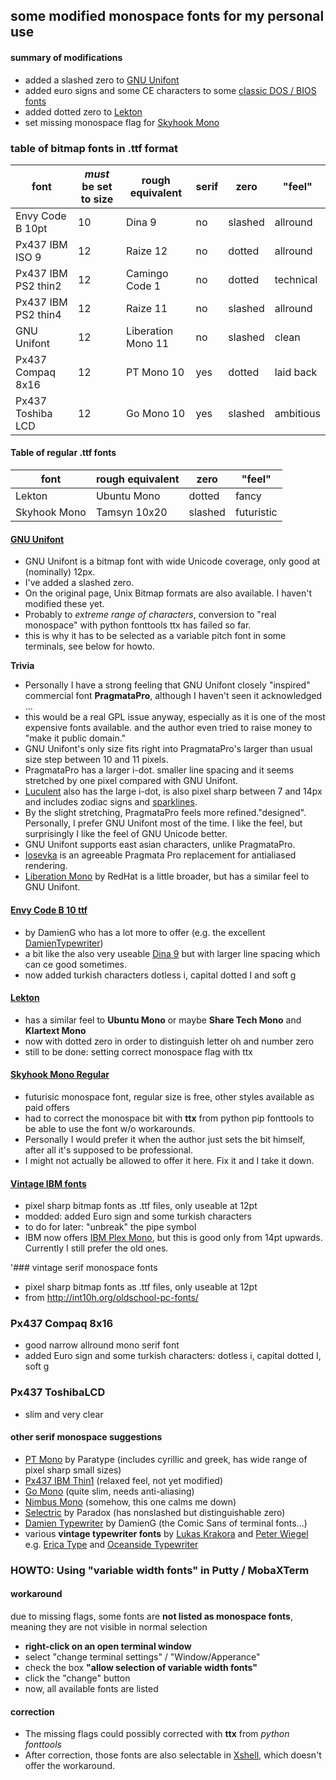 some modified monospace fonts for my personal use
------------------------------------

#### summary of modifications

- added a slashed zero to [GNU Unifont](http://www.unifoundry.com/unifont.html)
- added euro signs and some CE characters to some [classic DOS / BIOS fonts](http://int10h.org/oldschool-pc-fonts/)
- added dotted zero to [Lekton](http://luc.devroye.org/fonts-43679.html)
- set missing monospace flag for [Skyhook Mono](https://www.myfonts.com/fonts/fontom-type/skyhook-mono/regular/)

### table of bitmap fonts in .ttf format


| font                 | *must* be set to size | rough equivalent   | serif | zero    | "feel"    |  
| -------------------- | --------------------- | ------------------ |------ | ------- |---------- |
| Envy Code B 10pt     | 10                    | Dina 9             |  no   | slashed | allround  |
| Px437 IBM ISO 9      | 12                    | Raize 12           |  no   | dotted  | allround  |
| Px437 IBM PS2 thin2  | 12                    | Camingo Code 1     |  no   | dotted  | technical |
| Px437 IBM PS2 thin4  | 12                    | Raize 11           |  no   | slashed | allround  |
| GNU Unifont          | 12                    | Liberation Mono 11 |  no   | slashed | clean     |
| Px437 Compaq 8x16    | 12                    | PT Mono 10         |  yes  | dotted  | laid back |
| Px437 Toshiba LCD    | 12                    | Go Mono 10	    |  yes  | slashed | ambitious |

#### Table of regular .ttf fonts
| font                 | rough equivalent | zero    | "feel"     |  
| -------------------- | ---------------- | ------- |----------- |
| Lekton               | Ubuntu Mono      | dotted  | fancy      |
| Skyhook Mono         | Tamsyn 10x20     | slashed | futuristic |                  

#### [GNU Unifont](http://www.unifoundry.com/unifont.html) 
- GNU Unifont is a bitmap font with wide Unicode coverage, only good at (nominally) 12px. 
- I've added a slashed zero.
- On the original page, Unix Bitmap formats are also available. I haven't modified these yet.
- Probably to *extreme range of characters*, conversion to "real monospace" with python fonttools ttx has failed so far.
- this is why it has to be selected as a variable pitch font in some terminals, see below for howto.
 
**Trivia**
- Personally I have a strong feeling that GNU Unifont closely "inspired" commercial font **PragmataPro**, although I haven't seen it acknowledged ... 
- this would be a real GPL issue anyway, especially as it is one of the most expensive fonts available.
  and the author even tried to raise money to "make it public domain." 
- GNU Unifont's only size fits right into PragmataPro's larger than usual size step between 10 and 11 pixels.
- PragmataPro has a larger i-dot. smaller line spacing and it seems stretched by one pixel compared with GNU Unifont.
- [Luculent](http://eastfarthing.com/luculent/) also has the large i-dot, is also pixel sharp between 7 and 14px and includes zodiac signs and [sparklines](https://aur.archlinux.org/packages/sparklines-git/).
- By the slight stretching, PragmataPro feels more refined."designed". Personally, I prefer GNU Unifont most of the time.
  I like the feel, but surprisingly I like the feel of GNU Unicode better. 
- GNU Unifont supports east asian characters, unlike PragmataPro.
- [Iosevka](https://be5invis.github.io/Iosevka/) is an agreeable Pragmata Pro replacement for antialiased rendering.
- [Liberation Mono](https://www.fontsquirrel.com/fonts/Liberation-Mono) by RedHat is a little broader, but has a similar feel to GNU Unifont.


   

#### [Envy Code B 10 ttf](https://damieng.com/typography/envy-code-b)
- by DamienG who has a lot more to offer (e.g. the excellent [DamienTypewriter](http://2ttf.com/UjZ3WtVC))
- a bit like the also very useable [Dina 9](http://www.dcmembers.com/jibsen/download/61/)
  but with larger line spacing which can ce good sometimes.
- now added turkish characters dotless i, capital dotted I and soft g

#### [Lekton](http://luc.devroye.org/fonts-43679.html)
- has a similar feel to **Ubuntu Mono** or maybe **Share Tech Mono** and **Klartext Mono**
- now with dotted zero in order to distinguish letter oh and number zero
- still to be done: setting correct monospace flag with ttx
 
#### [Skyhook Mono Regular](https://www.myfonts.com/fonts/fontom-type/skyhook-mono/regular/)
- futurisic monospace font, regular size is free, other styles available as paid offers
- had to correct the monospace bit with **ttx** from python pip fonttools to be able to use the font w/o workarounds.
- Personally I would prefer it when the author just sets the bit himself, after all it's supposed to be professional.
- I might not actually be allowed to offer it here. Fix it and I take it down.


#### [Vintage IBM fonts](http://int10h.org/oldschool-pc-fonts/)
- pixel sharp bitmap fonts as .ttf files, only useable at 12pt
- modded: added Euro sign and some turkish characters 
- to do for later: "unbreak" the pipe symbol
- IBM now offers [IBM Plex Mono](https://github.com/IBM/plex), but this is good only from 14pt upwards. Currently I still prefer the old ones.


'### vintage serif monospace fonts
- pixel sharp bitmap fonts as .ttf files, only useable at 12pt
- from http://int10h.org/oldschool-pc-fonts/ 

### Px437 Compaq 8x16
- good narrow allround mono serif font
- added Euro sign and some turkish characters: dotless i, capital dotted I, soft g

### Px437 ToshibaLCD
- slim and very clear

#### other serif monospace suggestions

- [PT Mono](https://www.fontsquirrel.com/fonts/list/foundry/paratype) by Paratype (includes cyrillic and greek, has wide range of pixel sharp small sizes)
- [Px437 IBM Thin1](http://int10h.org/oldschool-pc-fonts/) (relaxed feel, not yet modified) 
- [Go Mono](https://blog.golang.org/go-fonts) (quite slim, needs anti-aliasing)
- [Nimbus Mono](https://www.fontsquirrel.com/fonts/nimbus-mono) (somehow, this one calms me down)
- [Selectric](https://www.dafont.com/selectric.font) by Paradox (has nonslashed but distinguishable zero)
- [Damien Typewriter](http://2ttf.com/UjZ3WtVC) by DamienG (the Comic Sans of terminal fonts...)
- various **vintage typewriter fonts** by [Lukas Krakora](https://www.dafont.com/lukas-krakora.d1281) and [Peter Wiegel](https://www.dafont.com/peter-wiegel.d689)
  e.g. [Erica Type](https://www.1001fonts.com/erica-type-font.html) and [Oceanside Typewriter](https://www.dafont.com/oceanside-typewriter.font)


  

### HOWTO: Using "variable width fonts" in Putty / MobaXTerm

#### workaround
due to missing flags, some fonts are **not listed as monospace fonts**, meaning they are not visible in normal selection

- **right-click on an open terminal window** 
- select "change terminal settings" / "Window/Apperance"
- check the box **"allow selection of variable width fonts"**
- click the "change" button
- now, all available fonts are listed

#### correction

- The missing flags could possibly corrected with **ttx** from *python fonttools*
- After correction, those fonts are also selectable in [Xshell](https://www.netsarang.com/products/xsh_overview.html), which doesn't offer the workaround.
